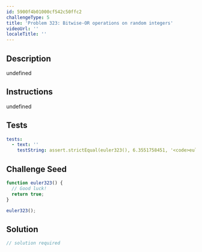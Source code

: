 ```yaml
---
id: 5900f4b01000cf542c50ffc2
challengeType: 5
title: 'Problem 323: Bitwise-OR operations on random integers'
videoUrl: ''
localeTitle: ''
---
```


## Description
undefined

## Instructions
undefined

## Tests
<section id='tests'>

```yml
tests:
  - text: ''
    testString: assert.strictEqual(euler323(), 6.3551758451, '<code>euler323()</code> should return 6.3551758451.');

```

</section>

## Challenge Seed
<section id='challengeSeed'>

<div id='js-seed'>

```js
function euler323() {
  // Good luck!
  return true;
}

euler323();

```

</div>



</section>

## Solution
<section id='solution'>

```js
// solution required
```
</section>
